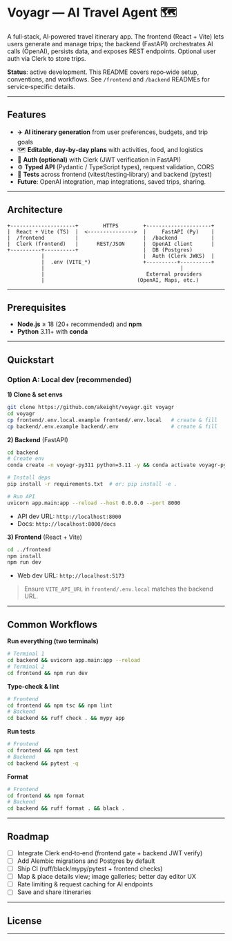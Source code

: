 # Voyagr — AI Travel Agent 🗺️

A full‑stack, AI‑powered travel itinerary app. The frontend (React + Vite) lets users generate and manage trips; the backend (FastAPI) orchestrates AI calls (OpenAI), persists data, and exposes REST endpoints. Optional user auth via Clerk to store trips.

**Status**: active development. This README covers repo‑wide setup, conventions, and workflows. See `/frontend` and `/backend` READMEs for service‑specific details.

---

## Features

* ✈️ **AI itinerary generation** from user preferences, budgets, and trip goals
* 🗺️ **Editable, day‑by‑day plans** with activities, food, and logistics
* 🔐 **Auth (optional)** with Clerk (JWT verification in FastAPI)
* ⚙️ **Typed API** (Pydantic / TypeScript types), request validation, CORS
* 🧪 **Tests** across frontend (vitest/testing‑library) and backend (pytest)
* **Future**: OpenAI integration, map integrations, saved trips, sharing.

---

## Architecture

```
+---------------------+        HTTPS        +---------------------+
|  React + Vite (TS)  |  <--------------->  |     FastAPI (Py)    |
|  /frontend          |                     |  /backend           |
|  Clerk (frontend)   |      REST/JSON      |  OpenAI client      |
+----------+----------+                     |  DB (Postgres)
           |                                |  Auth (Clerk JWKS)  |
           |  .env (VITE_*)                 +----------+----------+
           |                                            |
           |                                 External providers
           |                              (OpenAI, Maps, etc.)
```

---

## Prerequisites

* **Node.js** ≥ 18 (20+ recommended) and **npm**
* **Python** 3.11+ with **conda**

---

## Quickstart

### Option A: Local dev (recommended)

**1) Clone & set envs**

```bash
git clone https://github.com/akeight/voyagr.git voyagr
cd voyagr
cp frontend/.env.local.example frontend/.env.local   # create & fill
cp backend/.env.example backend/.env                 # create & fill
```

**2) Backend** (FastAPI)

```bash
cd backend
# Create env
conda create -n voyagr-py311 python=3.11 -y && conda activate voyagr-py311

# Install deps
pip install -r requirements.txt  # or: pip install -e .

# Run API
uvicorn app.main:app --reload --host 0.0.0.0 --port 8000
```

* API dev URL: `http://localhost:8000`
* Docs: `http://localhost:8000/docs`

**3) Frontend** (React + Vite)

```bash
cd ../frontend
npm install
npm run dev
```

* Web dev URL: `http://localhost:5173`

> Ensure `VITE_API_URL` in `frontend/.env.local` matches the backend URL.

---

## Common Workflows

**Run everything (two terminals)**

```bash
# Terminal 1
cd backend && uvicorn app.main:app --reload
# Terminal 2
cd frontend && npm run dev
```

**Type‑check & lint**

```bash
# Frontend
cd frontend && npm tsc && npm lint
# Backend
cd backend && ruff check . && mypy app
```

**Run tests**

```bash
# Frontend
cd frontend && npm test
# Backend
cd backend && pytest -q
```

**Format**

```bash
# Frontend
cd frontend && npm format
# Backend
cd backend && ruff format . && black .
```

---

## Roadmap

* [ ] Integrate Clerk end‑to‑end (frontend gate + backend JWT verify)
* [ ] Add Alembic migrations and Postgres by default
* [ ] Ship CI (ruff/black/mypy/pytest + frontend checks)
* [ ] Map & place details view; image galleries; better day editor UX
* [ ] Rate limiting & request caching for AI endpoints
* [ ] Save and share itineraries

---

## License


---
